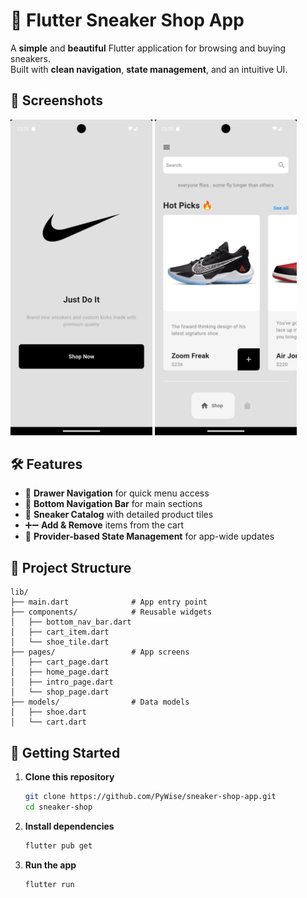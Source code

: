 # 👟 Flutter Sneaker Shop App

A **simple** and **beautiful** Flutter application for browsing and buying sneakers.\
Built with **clean navigation**, **state management**, and an intuitive UI.

## 📱 Screenshots

<p float="left">
  <img src="lib/images/screenshot_1.png" width="45%" />
  <img src="lib/images/screenshot_2.png" width="45%" />
</p>

## 🛠 Features

- 📂 **Drawer Navigation** for quick menu access
- 📌 **Bottom Navigation Bar** for main sections
- 🛒 **Sneaker Catalog** with detailed product tiles
- ➕➖ **Add & Remove** items from the cart
- 🔄 **Provider-based State Management** for app-wide updates

## 📂 Project Structure

```
lib/
├── main.dart              # App entry point
├── components/            # Reusable widgets
│   ├── bottom_nav_bar.dart
│   ├── cart_item.dart
│   └── shoe_tile.dart
├── pages/                 # App screens
│   ├── cart_page.dart
│   ├── home_page.dart
│   ├── intro_page.dart
│   └── shop_page.dart
├── models/                # Data models
│   ├── shoe.dart
│   └── cart.dart
```

## 🚀 Getting Started

1. **Clone this repository**

   ```bash
   git clone https://github.com/PyWise/sneaker-shop-app.git
   cd sneaker-shop
   ```

2. **Install dependencies**

   ```bash
   flutter pub get
   ```

3. **Run the app**

   ```bash
   flutter run
   ```
